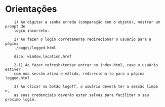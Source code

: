 # Orientações

        1) Ao digitar a senha errada (comparação com o objeto), mostrar um prompt de
        login incorreto.

        2) Ao fazer o login corretamente redirecionar o usuário para a página
        ./pages/logged.html

        dica: window.location.href

        2-1) Ao fazer refresh/tentar entrar no index.html, caso o usuário estiver
        com uma sessão ativa e válida, redirecioná-lo para a página logged.html

        3) Ao clicar no botão logoff, o usuário deverá ter a sessão limpa e,
        as suas credenciais deverão estar salvas para facilitar o seu proximo login.
